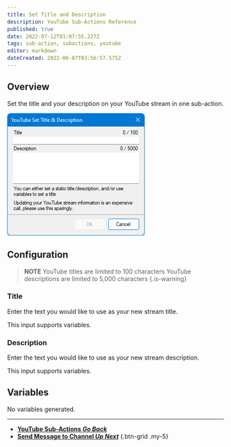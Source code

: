 ```yaml
---
title: Set Title and Description
description: YouTube Sub-Actions Reference
published: true
date: 2022-07-12T01:07:55.227Z
tags: sub-action, subactions, youtube
editor: markdown
dateCreated: 2022-06-07T03:56:57.575Z
---
```


## Overview
Set the title and your description on your YouTube stream in one sub-action.

![blank-td-fields.png](/set-title-description-yt/blank-td-fields.png)

## Configuration 

> **NOTE**
> YouTube titles are limited to 100 characters
> YouTube descriptions are limited to 5,000 characters
{.is-warning}

### Title
Enter the text you would like to use as your new stream title.

This input supports variables.

### Description
Enter the text you would like to use as your new stream description.

This input supports variables.

## Variables
No variables generated.

---

- [<i class="mdi mdi-chevron-left"></i>**YouTube Sub-Actions *Go Back***](/en/Sub-Actions/YouTube)
- [<i class="mdi mdi-youtube text--youtube"></i>**Send Message to Channel *Up Next***](/en/Sub-Actions/YouTube/Send-Message-To-Channel)
{.btn-grid .my-5}